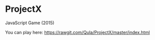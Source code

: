 # ProjectX
JavaScript Game (2015)

You can play here: https://rawgit.com/Qula/ProjectX/master/index.html
